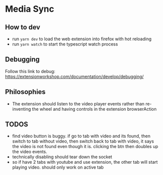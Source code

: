 # Media Sync

## How to dev

- run `yarn dev` to load the web extension into firefox with hot reloading
- run `yarn watch` to start the typescript watch process

## Debugging

Follow this link to debug: https://extensionworkshop.com/documentation/develop/debugging/

## Philosophies

- The extension should listen to the video player events rather than re-inventing the wheel and having controls in the extension browserAction

## TODOS

- find video button is buggy. if go to tab with video and its found, then switch to tab without video, then switch back to tab with video, it says the video is not found even though it is. clicking the btn then doubles up the video events.
- technically disabling should tear down the socket
- so if have 2 tabs with youtube and use extension, the other tab will start playing video. should only work on active tab

